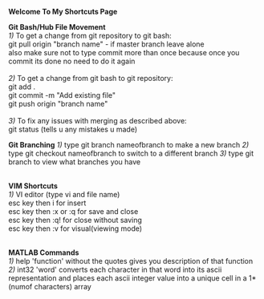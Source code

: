 **Welcome To My Shortcuts Page**

**Git Bash/Hub File Movement** <br />
*1)* To get a change from git repository to git bash:  <br />
git pull origin "branch name" - if master branch leave alone <br />
also make sure not to type commit more than once because once you commit its done no need to do it again<br />
<br />
*2)* To get a change from git bash to git repository:<br />
git add .<br />
git commit -m "Add existing file"<br />
git push origin "branch name"<br />
<br />
*3)* To fix any issues with merging as described above:<br />
git status (tells u any mistakes u made) <br />

**Git Branching**
*1)* type git branch nameofbranch to make a new branch
*2)* type git checkout nameofbranch to switch to a different branch
*3)* type git branch to view what branches you have

<br />**VIM Shortcuts** <br />
*1)* VI editor (type vi and file name)<br />
esc key then i for insert<br />
esc key then :x or :q for save and close<br />
esc key then :q! for close without saving <br />
esc key then :v for visual(viewing mode) <br />

<br />**MATLAB Commands** <br />
*1)* help 'function' without the quotes gives you description of that function<br />
*2)* int32 'word' converts each character in that word into its ascii representation and places each ascii integer value into a unique cell in a 1*(numof characters) array<br />
